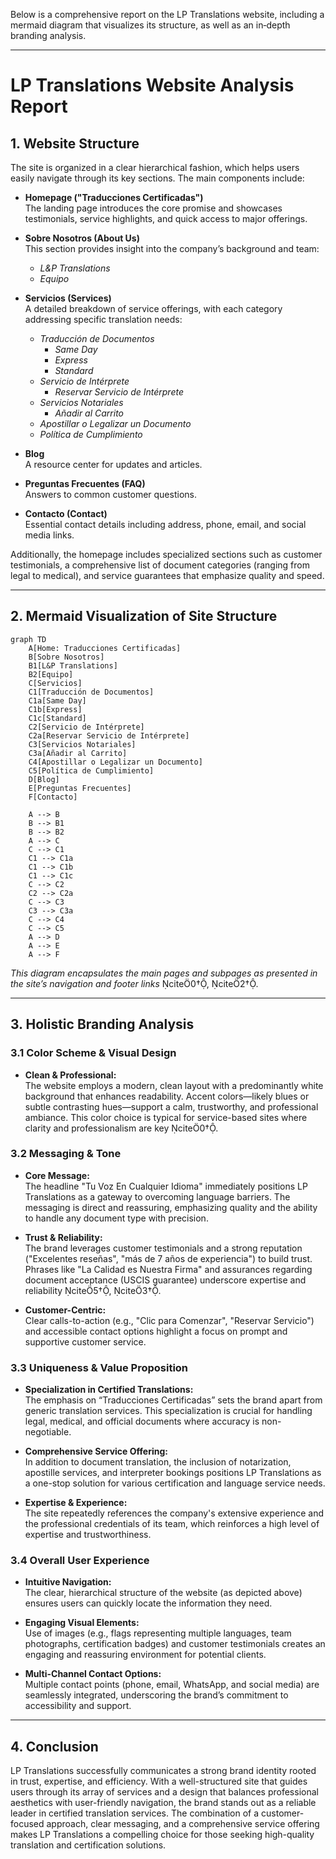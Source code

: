Below is a comprehensive report on the LP Translations website, including a mermaid diagram that visualizes its structure, as well as an in‐depth branding analysis.

---

# LP Translations Website Analysis Report

## 1. Website Structure

The site is organized in a clear hierarchical fashion, which helps users easily navigate through its key sections. The main components include:

- **Homepage ("Traducciones Certificadas")**  
  The landing page introduces the core promise and showcases testimonials, service highlights, and quick access to major offerings.

- **Sobre Nosotros (About Us)**  
  This section provides insight into the company’s background and team:  
  - *L&P Translations*  
  - *Equipo*  

- **Servicios (Services)**  
  A detailed breakdown of service offerings, with each category addressing specific translation needs:  
  - *Traducción de Documentos*  
    - *Same Day*  
    - *Express*  
    - *Standard*  
  - *Servicio de Intérprete*  
    - *Reservar Servicio de Intérprete*  
  - *Servicios Notariales*  
    - *Añadir al Carrito*  
  - *Apostillar o Legalizar un Documento*  
  - *Política de Cumplimiento*

- **Blog**  
  A resource center for updates and articles.

- **Preguntas Frecuentes (FAQ)**  
  Answers to common customer questions.

- **Contacto (Contact)**  
  Essential contact details including address, phone, email, and social media links.

Additionally, the homepage includes specialized sections such as customer testimonials, a comprehensive list of document categories (ranging from legal to medical), and service guarantees that emphasize quality and speed.

---

## 2. Mermaid Visualization of Site Structure

```mermaid
graph TD
    A[Home: Traducciones Certificadas]
    B[Sobre Nosotros]
    B1[L&P Translations]
    B2[Equipo]
    C[Servicios]
    C1[Traducción de Documentos]
    C1a[Same Day]
    C1b[Express]
    C1c[Standard]
    C2[Servicio de Intérprete]
    C2a[Reservar Servicio de Intérprete]
    C3[Servicios Notariales]
    C3a[Añadir al Carrito]
    C4[Apostillar o Legalizar un Documento]
    C5[Política de Cumplimiento]
    D[Blog]
    E[Preguntas Frecuentes]
    F[Contacto]

    A --> B
    B --> B1
    B --> B2
    A --> C
    C --> C1
    C1 --> C1a
    C1 --> C1b
    C1 --> C1c
    C --> C2
    C2 --> C2a
    C --> C3
    C3 --> C3a
    C --> C4
    C --> C5
    A --> D
    A --> E
    A --> F
```

*This diagram encapsulates the main pages and subpages as presented in the site’s navigation and footer links* cite0†, cite2†.

---

## 3. Holistic Branding Analysis

### 3.1 Color Scheme & Visual Design

- **Clean & Professional:**  
  The website employs a modern, clean layout with a predominantly white background that enhances readability. Accent colors—likely blues or subtle contrasting hues—support a calm, trustworthy, and professional ambiance. This color choice is typical for service-based sites where clarity and professionalism are key cite0†.

### 3.2 Messaging & Tone

- **Core Message:**  
  The headline "Tu Voz En Cualquier Idioma" immediately positions LP Translations as a gateway to overcoming language barriers. The messaging is direct and reassuring, emphasizing quality and the ability to handle any document type with precision.
  
- **Trust & Reliability:**  
  The brand leverages customer testimonials and a strong reputation ("Excelentes reseñas", "más de 7 años de experiencia") to build trust. Phrases like "La Calidad es Nuestra Firma" and assurances regarding document acceptance (USCIS guarantee) underscore expertise and reliability cite5†, cite3†.

- **Customer-Centric:**  
  Clear calls-to-action (e.g., "Clic para Comenzar", "Reservar Servicio") and accessible contact options highlight a focus on prompt and supportive customer service.

### 3.3 Uniqueness & Value Proposition

- **Specialization in Certified Translations:**  
  The emphasis on “Traducciones Certificadas” sets the brand apart from generic translation services. This specialization is crucial for handling legal, medical, and official documents where accuracy is non-negotiable.

- **Comprehensive Service Offering:**  
  In addition to document translation, the inclusion of notarization, apostille services, and interpreter bookings positions LP Translations as a one-stop solution for various certification and language service needs.

- **Expertise & Experience:**  
  The site repeatedly references the company's extensive experience and the professional credentials of its team, which reinforces a high level of expertise and trustworthiness.

### 3.4 Overall User Experience

- **Intuitive Navigation:**  
  The clear, hierarchical structure of the website (as depicted above) ensures users can quickly locate the information they need.
  
- **Engaging Visual Elements:**  
  Use of images (e.g., flags representing multiple languages, team photographs, certification badges) and customer testimonials creates an engaging and reassuring environment for potential clients.
  
- **Multi-Channel Contact Options:**  
  Multiple contact points (phone, email, WhatsApp, and social media) are seamlessly integrated, underscoring the brand’s commitment to accessibility and support.

---

## 4. Conclusion

LP Translations successfully communicates a strong brand identity rooted in trust, expertise, and efficiency. With a well-structured site that guides users through its array of services and a design that balances professional aesthetics with user-friendly navigation, the brand stands out as a reliable leader in certified translation services. The combination of a customer-focused approach, clear messaging, and a comprehensive service offering makes LP Translations a compelling choice for those seeking high-quality translation and certification solutions.